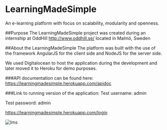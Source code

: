 # LearningMadeSimple
An e-learning platform with focus on scalability, modularity and openness.

##Purpose
The LearningMadeSimple project was created during an internship at OddHill http://www.oddhill.se/ located in Malmö, Sweden

##About the LearningMadeSimple
The platform was built with the use of the framework AngularJS for the client side and NodeJS for the server side.

We used Digitalocean to host the application during the development and later moved it to Heroku for demo purposes.

###API documentation can be found here:
https://learningmadesimple.herokuapp.com/apidoc

###Link to running version of the application:
Test username: admin

Test password: admin

https://learningmadesimple.herokuapp.com/login

![lms](http://simon.brasse-pc.eu/portfolio/images/lmsFront.jpg)

